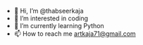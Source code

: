 - 👋 Hi, I’m @thabseerkaja
- 👀 I’m interested in coding
- 🌱 I’m currently learning Python
- 📫 How to reach me artkaja71@gmail.com

<!---
thabseerkaja/thabseerkaja is a ✨ special ✨ repository because its `README.md` (this file) appears on your GitHub profile.
You can click the Preview link to take a look at your changes.
--->
